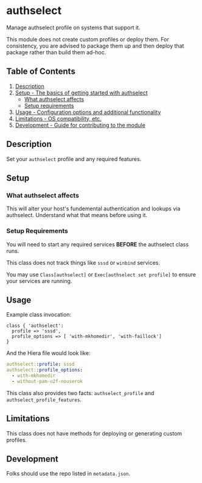 # authselect

Manage authselect profile on systems that support it.

This module does not create custom profiles or deploy them.
For consistency, you are advised to package them up and then
deploy that package rather than build them ad-hoc.

## Table of Contents

1. [Description](#description)
1. [Setup - The basics of getting started with authselect](#setup)
    * [What authselect affects](#what-authselect-affects)
    * [Setup requirements](#setup-requirements)
1. [Usage - Configuration options and additional functionality](#usage)
1. [Limitations - OS compatibility, etc.](#limitations)
1. [Development - Guide for contributing to the module](#development)

## Description

Set your `authselect` profile and any required features.

## Setup

### What authselect affects

This will alter your host's fundemental authentication and lookups via authselect.
Understand what that means before using it.

### Setup Requirements

You will need to start any required services **BEFORE** the authselect class runs.

This class does not track things like `sssd` or `winbind` services.

You may use `Class[authselect]` or `Exec[authselect set profile]` to ensure your services are running.

## Usage

Example class invocation:

```puppet
class { 'authselect':
  profile => 'sssd',
  profile_options => [ 'with-mkhomedir', 'with-faillock']
}
```
And the Hiera file would look like:
```yaml
authselect::profile: sssd
authselect::profile_options:
  - with-mkhomedir
  - without-pam-u2f-nouserok
```

This class also provides two facts: `authselect_profile` and `authselect_profile_features`.

## Limitations

This class does not have methods for deploying or generating custom profiles.

## Development

Folks should use the repo listed in `metadata.json`.
